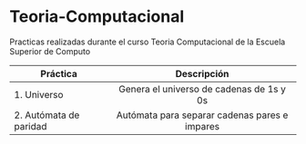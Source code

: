 # Teoria-Computacional
Practicas realizadas durante el curso Teoria Computacional de la Escuela Superior de Computo

| Práctica      | Descripción                 | 
| ------------- |:---------------------------:| 
| 1. Universo   |  Genera el universo de cadenas de 1s  y 0s|        
| 2. Autómata de paridad   |  Autómata para separar cadenas pares e impares|   
